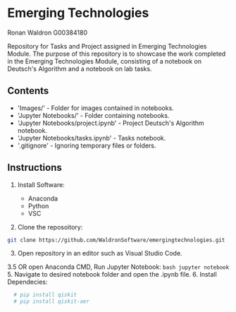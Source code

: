 # Emerging Technologies
Ronan Waldron
G00384180

Repository for Tasks and Project assigned in Emerging Technologies Module.
The purpose of this repository is to showcase the work completed in the Emerging Technologies Module, consisting of a notebook on Deutsch's Algorithm and a notebook on lab tasks.


## Contents

- 'Images/' - Folder for images contained in notebooks.
- 'Jupyter Notebooks/' - Folder containing notebooks.
- 'Jupyter Notebooks/project.ipynb' - Project Deutsch's Algorithm notebook.
- 'Jupyter Notebooks/tasks.ipynb' - Tasks notebook.
- '.gitignore' - Ignoring temporary files or folders.

## Instructions

1. Install Software:
   - Anaconda
   - Python
   - VSC
    
2. Clone the reposoitory:  
```bash
git clone https://github.com/WaldronSoftware/emergingtechnologies.git
```
3. Open repository in an editor such as Visual Studio Code.
   
3.5 OR open Anaconda CMD, Run Jupyter Notebook:
    ```bash
    jupyter notebook
    ```
5. Navigate to desired notebook folder and open the .ipynb file.
6. Install Dependecies: 
```bash
  # pip install qiskit
  # pip install qiskit-aer
```

